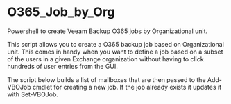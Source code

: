 # O365_Job_by_Org
Powershell to create Veeam Backup O365 jobs by Organizational unit.

This script allows you to create a O365 backup job based on Organizational unit. This comes in handy when you want to define a job based on a subset of the users in a given Exchange organization without having to click hundreds of user entries from the GUI.

The script below  builds a list of mailboxes that are then passed to the  Add-VBOJob cmdlet for creating a new job. If the job already exists it updates it with Set-VBOJob.
